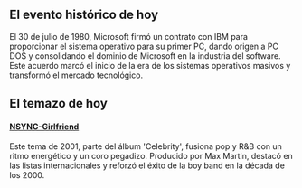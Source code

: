 ## El evento histórico de hoy
El 30 de julio de 1980, Microsoft firmó un contrato con IBM para proporcionar el sistema operativo para su primer PC, dando origen a PC DOS y consolidando el dominio de Microsoft en la industria del software. Este acuerdo marcó el inicio de la era de los sistemas operativos masivos y transformó el mercado tecnológico.

## El temazo de hoy
#### [NSYNC-Girlfriend](https://www.youtube.com/watch?v=saxnXiBKEaY)
Este tema de 2001, parte del álbum 'Celebrity', fusiona pop y R&B con un ritmo energético y un coro pegadizo. Producido por Max Martin, destacó en las listas internacionales y reforzó el éxito de la boy band en la década de los 2000.


